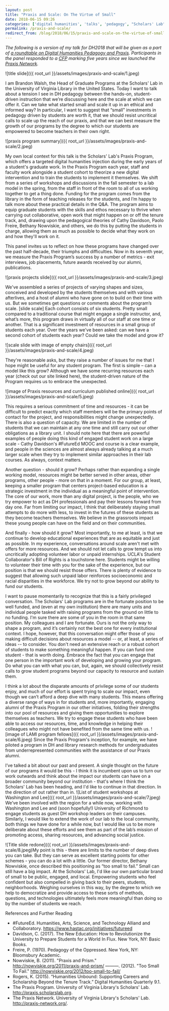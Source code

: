 ```yaml
---
layout: post
title: "Praxis and Scale: On The Virtue of Small"
date: 2018-06-15 09:26
categories: ['digital humanities', 'talks', 'pedagogy', "Scholars' Lab"]
permalink: /praxis-and-scale/
redirect_from: /blog/2018/06/15/praxis-and-scale-on-the-virtue-of-small/
---
```

*The following is a version of my talk for DH2018 that will be given as a part of [a roundtable on Digital Humanities Pedagogy and Praxis](https://dh2018.adho.org/en/digital-humanities-pedagogy-and-praxis-roundtable/). Participants in the panel responded to a [CFP](http://praxis-network.org/dh2018/) marking five years since we launched the [Praxis Network](http://praxis-network.org/).*

![title slide]({{ root_url }}/assets/images/praxis-and-scale/1.jpeg)

I am Brandon Walsh, the Head of Graduate Programs at the Scholars' Lab in the University of Virginia Library in the United States. Today I want to talk about a tension I see in DH pedagogy between the hands-on, student-driven instruction that we’re discussing here and the scale at which we can offer it. Can we take what started small and scale it up in an ethical and informed way? In particular, I want to suggest that “small” investments in pedagogy driven by students are worth it, that we should resist uncritical calls to scale up the reach of our praxis, and that we can best measure the growth of our programs by the degree to which our students are empowered to become teachers in their own right.

![praxis program summary]({{ root_url }}/assets/images/praxis-and-scale/2.jpeg)

My own local context for this talk is the Scholars' Lab's Praxis Program, which offers a targeted digital humanities injection during the early years of a student's graduate work. In the Praxis Program each year, staff and faculty work alongside a student cohort to theorize a new digital intervention and to train the students to implement it themselves. We shift from a series of workshops and discussions in the fall semester to a lab model in the spring, from the staff in front of the room to all of us working together to get a thing done. Funding for the program comes from the library in the form of teaching releases for the students, and I’m happy to talk more about these practical details in the Q&A. The program aims to equip graduate students with the skills and ethos necessary to thrive when carrying out collaborative, open work that might happen on or off the tenure track, and, drawing upon the pedagogical theories of Cathy Davidson, Paolo Freire, Bethany Nowviskie, and others, we do this by putting the students in charge, allowing them as much as possible to decide what they work on and how they'll work on it. 

This panel invites us to reflect on how these programs have changed over the past half-decade, their triumphs and difficulties. Now in its seventh year, we measure the Praxis Program’s success by a number of metrics - exit interviews, job placements, future awards received by our alumni, publications. 

![praxis projects slide]({{ root_url }}/assets/images/praxis-and-scale/3.jpeg)

We've assembled a series of projects of varying shapes and sizes, conceived and developed by the students themselves and with various afterlives, and a host of alumni who have gone on to build on their time with us. But we sometimes get questions or comments about the program’s scale. [slide scale] Each cohort consists of six students. Pretty small compared to a traditional course that might engage a single instructor, and, what’s more, this program draws in virtually all of our staff at one time or another. That is a significant investment of resources in a small group of students each year. Over the years we've been asked: can we have a second cohort of students each year? Could we take the model and grow it? 

![scale slide with image of empty chairs]({{ root_url }}/assets/images/praxis-and-scale/4.jpeg)

They're reasonable asks, but they raise a number of issues for me that I hope might be useful for any student program. The first is simple – can a model like this grow? Although we have some recurring resources each year (check out our site linked here), the student-driven nature of the Program requires us to embrace the unexpected. 

![image of Praxis resources and curriculum published online]({{ root_url }}/assets/images/praxis-and-scale/5.jpeg) 

This requires a serious commitment of time and resources - it can be difficult to predict exactly which staff members will be the primary points of contact for the project, and responsibilities might change unexpectedly. There is also a question of capacity. We are limited in the number of students that we can maintain at any one time and still carry out our other obligations as a library unit. I should note here that there are powerful examples of people doing this kind of engaged student work on a large scale - Cathy Davidson's #FutureEd MOOC and course is a clear example, and people in the sciences are almost always already talking at a much larger scale when they try to implement similar approaches in their lab courses. As always, context matters.

Another question - should it grow? Perhaps rather than expanding a single working model, resources might be better served in other areas, other programs, other people - more on that in a moment. For our group, at least, keeping a smaller program that centers project-based education is a strategic investment in the individual as a meaningful point of intervention. The core of our work, more than any digital project, is the people, who we try empower to act as DH professionals and pay their lessons forward from day one. Far from limiting our impact, I think that deliberately staying small attempts to do more with less, to invest in the futures of these students as they become teachers themselves. We believe in the grassroots impact these young people can have on the field and on their communities.

And finally - how should it grow? Most importantly, to me at least, is that we continue to develop educational experiences that are as equitable and just as possible. In my experience, conversations around scale aren't met with offers for more resources. And we should not let calls to grow tempt us into uncritically adopting volunteer labor or unpaid internships. UCLA's Student Collaborator's Bill of Rights  is a  touchstone here. Students might be willing to volunteer their time with you for the sake of the experience, but our position is that we should resist those offers. There is plenty of evidence to suggest that allowing such unpaid labor reinforces socioeconomic and racial disparities in the workforce. We try not to grow beyond our ability to fund our students. 

I want to pause momentarily to recognize that this is a fairly privileged conversation. The Scholars' Lab programs are in the fortunate position to be well funded, and (even at my own institution) there are many units and individual people tasked with raising programs from the ground on little to no funding. I'm sure there are some of you in the room in that same position. My colleagues and I are fortunate. Ours is not the only way to shape a program, and it’s certainly not the best one for every institutional context. I hope, however, that this conversation might offer those of you making difficult decisions about resources a model -- or, at least, a series of ideas -- to consider. You don't need an extensive reach or a robust cohort of students to make something meaningful happen. If you can fund one student - that is worth doing. Embrace the fact that you can engage that one person in the important work of developing and growing your program. Do what you can with what you can, but, again, we should collectively resist calls to grow student programs beyond our capacity to resource and sustain them.

I think a lot about the disparate amounts of privilege some of our students enjoy, and much of our effort is spent trying to scale our impact, even though we can’t afford a deep dive with many students. This means offering a diverse range of ways in for students and, more importantly, engaging alumni of the Praxis Program in our other initiatives, folding their strengths into our pool of resources and giving them opportunities to explore themselves as teachers. We try to engage these students who have been able to access our resources, time, and knowledge in helping their colleagues who might not have benefited from the same time with us. ![image of LAMI program fellows]({{ root_url }}/assets/images/praxis-and-scale/6.jpeg)  Since the Praxis Program's inception, for example, we have piloted a program in DH and library research methods for undergraduates from underrepresented communities with the assistance of our Praxis alumni. 

I’ve talked a bit about our past and present. A single thought on the future of our programs it would be this - I think it is incumbent upon us to turn our work outwards and think about the impact our students can have on a broader community beyond our institution - that's where I think the Scholars' Lab has been heading, and I'd like to continue in that direction. In the direction of out rather than in. ![List of student workshops at Washington and Lee]({{ root_url }}/assets/images/praxis-and-scale/7.jpeg)  We’ve been involved with the region for a while now, working with Washington and Lee and (soon hopefully!) University of Richmond to engage students as guest DH workshop leaders on their campuses. Similarly, I would like to extend the work of our lab to the local community, both things we have done for a while now, but I would like us to be more deliberate about these efforts and see them as part of the lab’s mission of promoting access, sharing resources, and advancing social justice. 

![Title slide redone]({{ root_url }}/assets/images/praxis-and-scale/8.jpeg)My point is this - there are limits to the number of deep dives you can take. But they can serve as excellent starting points for other schemes - you can do a lot with a little. Our former director, Bethany Nowviskie, once described this positioning as “too small to fail.” Small can still have a big impact. At the Scholars' Lab, I'd like our own particular brand of small to be public, engaged, and local. Empowering students who feel confident but also compelled in giving back to their peers, students, neighborhoods. Weighing ourselves in this way, by the degree to which we help to democratize and provide access to these sorts of methods, questions, and technologies ultimately feels more meaningful than doing so by the number of students we reach.


References and Further Reading

* #FutureEd. Humanities, Arts, Science, and Technology Alliand and Collaboratory. https://www.hastac.org/initiatives/futureed
* Davidson, C. (2017). The New Education: How to Revolutionize the University to Prepare Students for a World In Flux. New York, NY: Basic Books.
* Freire, P. (1970). Pedagogy of the Oppressed. New York, NY: Bloomsbury Academic.
* Nowviskie, B. (2011). "Praxis and Prism." http://nowviskie.org/2011/praxis-and-prism/
———. (2012). "Too Small To Fail." http://nowviskie.org/2012/too-small-to-fail/
* Rogers, K. (2015). “Humanities Unbound: Supporting Careers and Scholarship Beyond the Tenure Track.” Digital Humanities Quarterly 9.1.
* The Praxis Program. University of Virginia Library's Scholars' Lab.
	http://praxis.scholarslab.org.
* The Praxis Network. University of Virginia Library's Scholars' Lab.
	http://praxis-network.org/.

